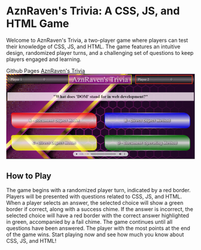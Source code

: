
# AznRaven's Trivia: A CSS, JS, and HTML Game
Welcome to AznRaven's Trivia, a two-player game where players can test their knowledge of CSS, JS, and HTML. The game features an intuitive design, randomized player turns, and a challenging set of questions to keep players engaged and learning.

Github Pages [AznRaven's Trivia](https://aznraven.github.io/Trivia/)
![AznRaven's Trivia](trivia.png)

## How to Play
The game begins with a randomized player turn, indicated by a red border.
Players will be presented with questions related to CSS, JS, and HTML.
When a player selects an answer, the selected choice will show a green border if correct, along with a success chime. If the answer is incorrect, the selected choice will have a red border with the correct answer highlighted in green, accompanied by a fail chime.
The game continues until all questions have been answered.
The player with the most points at the end of the game wins.
Start playing now and see how much you know about CSS, JS, and HTML!


